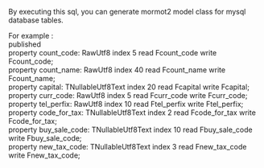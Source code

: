By executing this sql, you can generate mormot2 model class for mysql database tables.

For example :
<br> published
  <br> property count_code: RawUtf8 index 5 read Fcount_code write Fcount_code;
  <br> property count_name: RawUtf8 index 40 read Fcount_name write Fcount_name;
  <br> property capital: TNullableUtf8Text index 20 read Fcapital write Fcapital;
  <br> property curr_code: RawUtf8 index 5 read Fcurr_code write Fcurr_code;
  <br> property tel_perfix: RawUtf8 index 10 read Ftel_perfix write Ftel_perfix;
  <br> property code_for_tax: TNullableUtf8Text index 2 read Fcode_for_tax write Fcode_for_tax;
  <br> property buy_sale_code: TNullableUtf8Text index 10 read Fbuy_sale_code write Fbuy_sale_code;
  <br> property new_tax_code: TNullableUtf8Text index 3 read Fnew_tax_code write Fnew_tax_code;

